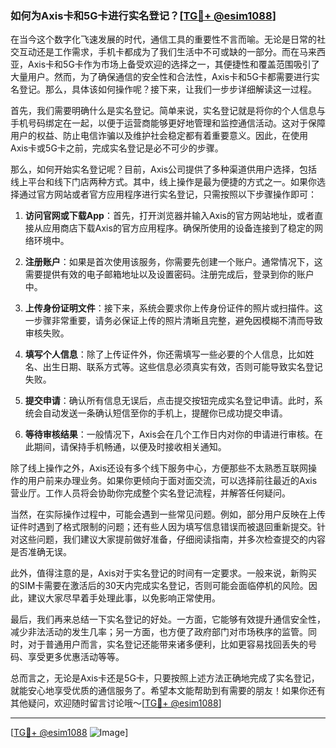 ### 如何为Axis卡和5G卡进行实名登记？[[TG💪+ @esim1088](https://t.me/s/esim1088)]

在当今这个数字化飞速发展的时代，通信工具的重要性不言而喻。无论是日常的社交互动还是工作需求，手机卡都成为了我们生活中不可或缺的一部分。而在马来西亚，Axis卡和5G卡作为市场上备受欢迎的选择之一，其便捷性和覆盖范围吸引了大量用户。然而，为了确保通信的安全性和合法性，Axis卡和5G卡都需要进行实名登记。那么，具体该如何操作呢？接下来，让我们一步步详细解读这一过程。

首先，我们需要明确什么是实名登记。简单来说，实名登记就是将你的个人信息与手机号码绑定在一起，以便于运营商能够更好地管理和监控通信活动。这对于保障用户的权益、防止电信诈骗以及维护社会稳定都有着重要意义。因此，在使用Axis卡或5G卡之前，完成实名登记是必不可少的步骤。

那么，如何开始实名登记呢？目前，Axis公司提供了多种渠道供用户选择，包括线上平台和线下门店两种方式。其中，线上操作是最为便捷的方式之一。如果你选择通过官方网站或者官方应用程序进行实名登记，只需按照以下步骤操作即可：

1. **访问官网或下载App**：首先，打开浏览器并输入Axis的官方网站地址，或者直接从应用商店下载Axis的官方应用程序。确保所使用的设备连接到了稳定的网络环境中。

2. **注册账户**：如果是首次使用该服务，你需要先创建一个账户。通常情况下，这需要提供有效的电子邮箱地址以及设置密码。注册完成后，登录到你的账户中。

3. **上传身份证明文件**：接下来，系统会要求你上传身份证件的照片或扫描件。这一步骤非常重要，请务必保证上传的照片清晰且完整，避免因模糊不清而导致审核失败。

4. **填写个人信息**：除了上传证件外，你还需填写一些必要的个人信息，比如姓名、出生日期、联系方式等。这些信息必须真实有效，否则可能导致实名登记失败。

5. **提交申请**：确认所有信息无误后，点击提交按钮完成实名登记申请。此时，系统会自动发送一条确认短信至你的手机上，提醒你已成功提交申请。

6. **等待审核结果**：一般情况下，Axis会在几个工作日内对你的申请进行审核。在此期间，请保持手机畅通，以便及时接收相关通知。

除了线上操作之外，Axis还设有多个线下服务中心，方便那些不太熟悉互联网操作的用户前来办理业务。如果你更倾向于面对面交流，可以选择前往最近的Axis营业厅。工作人员将会协助你完成整个实名登记流程，并解答任何疑问。

当然，在实际操作过程中，可能会遇到一些常见问题。例如，部分用户反映在上传证件时遇到了格式限制的问题；还有些人因为填写信息错误而被退回重新提交。针对这些问题，我们建议大家提前做好准备，仔细阅读指南，并多次检查提交的内容是否准确无误。

此外，值得注意的是，Axis对于实名登记的时间有一定要求。一般来说，新购买的SIM卡需要在激活后的30天内完成实名登记，否则可能会面临停机的风险。因此，建议大家尽早着手处理此事，以免影响正常使用。

最后，我们再来总结一下实名登记的好处。一方面，它能够有效提升通信安全性，减少非法活动的发生几率；另一方面，也方便了政府部门对市场秩序的监管。同时，对于普通用户而言，实名登记还能带来诸多便利，比如更容易找回丢失的号码、享受更多优惠活动等等。

总而言之，无论是Axis卡还是5G卡，只要按照上述方法正确地完成了实名登记，就能安心地享受优质的通信服务了。希望本文能帮助到有需要的朋友！如果你还有其他疑问，欢迎随时留言讨论哦～[[TG💪+ @esim1088](https://t.me/s/esim1088)]

---

[[TG💪+ @esim1088](https://t.me/s/esim1088) ![Image](https://i.postimg.cc/4NQfJmqS/Snipaste-2025-05-13-00-14-12.png)]